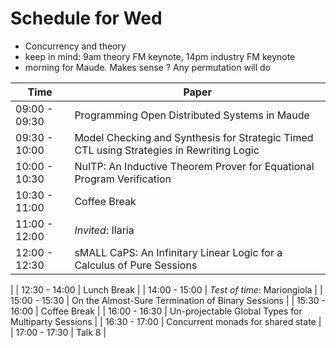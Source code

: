 # Schedule for Wed

- Concurrency and theory
- keep in mind: 9am theory FM keynote, 14pm industry FM keynote
- morning for Maude. Makes sense ? Any permutation will do

| Time |  Paper |
|------|-------|
| 09:00 - 09:30  | Programming Open Distributed Systems in Maude|
| 09:30 - 10:00  | Model Checking and Synthesis for Strategic Timed CTL using Strategies in Rewriting Logic |
| 10:00 - 10:30  | NuITP: An Inductive Theorem Prover for Equational Program Verification|
| 10:30 - 11:00  | Coffee Break |
| 11:00 - 12:00  |  _Invited_: Ilaria |
| 12:00 - 12:30  | sMALL CaPS: An Infinitary Linear Logic for a Calculus of Pure Sessions
 |
| 12:30 - 14:00  | Lunch Break |
| 14:00 - 15:00  | _Test of time_: Mariongiola  |
| 15:00 - 15:30  | On the Almost-Sure Termination of Binary Sessions |
| 15:30 - 16:00  | Coffee Break |
| 16:00 - 16:30  | Un-projectable Global Types for Multiparty Sessions |
| 16:30 - 17:00  | Concurrent monads for shared state |
| 17:00 - 17:30  | Talk 8 |

